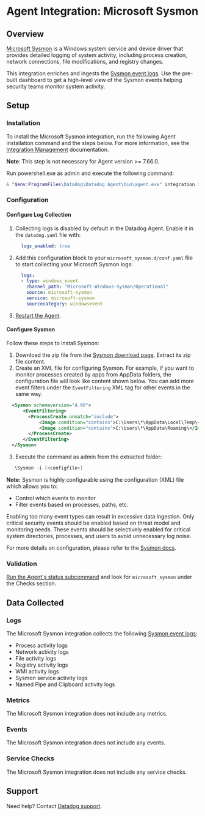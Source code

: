 # Agent Integration: Microsoft Sysmon

## Overview

[Microsoft Sysmon][4] is a Windows system service and device driver that provides detailed logging of system activity, including process creation, network connections, file modifications, and registry changes.

This integration enriches and ingests the [Sysmon event logs][5]. Use the pre-built dashboard to get a high-level view of the Sysmon events helping security teams monitor system activity.

## Setup

### Installation

To install the Microsoft Sysmon integration, run the following Agent installation command and the steps below. For more information, see the [Integration Management][6] documentation.

**Note**: This step is not necessary for Agent version >= 7.66.0.

Run powershell.exe as admin and execute the following command:
  ```powershell
  & "$env:ProgramFiles\Datadog\Datadog Agent\bin\agent.exe" integration install datadog-microsoft_sysmon==1.0.0
  ```

### Configuration

#### Configure Log Collection

1. Collecting logs is disabled by default in the Datadog Agent. Enable it in the `datadog.yaml` file with:

    ```yaml
      logs_enabled: true
    ```

2. Add this configuration block to your `microsoft_sysmon.d/conf.yaml` file to start collecting your Microsoft Sysmon logs:

    ```yaml
      logs:
      - type: windows_event
        channel_path: "Microsoft-Windows-Sysmon/Operational"
        source: microsoft-sysmon
        service: microsoft-sysmon
        sourcecategory: windowsevent
    ```

3. [Restart the Agent][3].

#### Configure Sysmon

Follow these steps to install Sysmon:
1. Download the zip file from the [Sysmon download page][4]. Extract its zip file content.
2. Create an XML file for configuring Sysmon. For example, if you want to monitor processes created by apps from AppData folders, the configuration file will look like content shown below. You can add more event filters under the `EventFiltering` XML tag for other events in the same way.

  ```xml
    <Sysmon schemaversion="4.90">
        <EventFiltering>
          <ProcessCreate onmatch="include">
              <Image condition="contains">C:\Users\*\AppData\Local\Temp\</Image>
              <Image condition="contains">C:\Users\*\AppData\Roaming\</Image>
          </ProcessCreate>
        </EventFiltering>
    </Sysmon>
  ```

3. Execute the command as admin from the extracted folder:

  ```powershell
    .\Sysmon -i [<configfile>]
  ```

**Note:** Sysmon is highly configurable using the configuration (XML) file which allows you to:
- Control which events to monitor
- Filter events based on processes, paths, etc.

Enabling too many event types can result in excessive data ingestion. Only critical security events should be enabled based on threat model and monitoring needs.
These events should be selectively enabled for critical system directories, processes, and users to avoid unnecessary log noise.

For more details on configuration, please refer to the [Sysmon docs][7].

### Validation

[Run the Agent's status subcommand][8] and look for `microsoft_sysmon` under the Checks section.

## Data Collected

### Logs

The Microsoft Sysmon integration collects the following [Sysmon event logs][5]:
- Process activity logs
- Network activity logs
- File activity logs
- Registry activity logs
- WMI activity logs
- Sysmon service activity logs
- Named Pipe and Clipboard activity logs

### Metrics

The Microsoft Sysmon integration does not include any metrics.

### Events

The Microsoft Sysmon integration does not include any events.

### Service Checks

The Microsoft Sysmon integration does not include any service checks.

## Support

Need help? Contact [Datadog support][1].

[1]: https://docs.datadoghq.com/help/
[2]: https://app.datadoghq.com/account/settings/agent/latest
[3]: https://docs.datadoghq.com/agent/configuration/agent-commands/#restart-the-agent
[4]: https://learn.microsoft.com/en-us/sysinternals/downloads/sysmon
[5]: https://learn.microsoft.com/en-us/sysinternals/downloads/sysmon#events
[6]: https://docs.datadoghq.com/agent/guide/integration-management/?tab=windowspowershell#install
[7]: https://learn.microsoft.com/en-us/sysinternals/downloads/sysmon#configuration-files
[8]: https://docs.datadoghq.com/agent/guide/agent-commands/#agent-status-and-information
